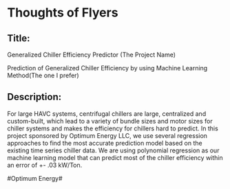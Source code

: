 # Thoughts of Flyers
## Title: 
Generalized Chiller Efficiency Predictor (The Project Name)

Prediction of Generalized Chiller Efficiency by using Machine Learning Method(The one I prefer)

## Description:
For large HAVC systems,  centrifugal chillers are large, centralized and custom-built, which lead to a variety of bundle sizes and motor sizes for chiller systems and makes the efficiency for chillers hard to predict. In this project sponsored by Optimum Energy LLC, we use several regression approaches to find the most accurate prediction model based on the existing time series chiller data. We are using polynomial regression as our machine learning model that can predict most of the chiller efficiency within an error of +- .03 kW/Ton. 

#Optimum Energy#